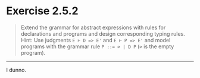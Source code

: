 # Exercise 2.5.2

> Extend the grammar for abstract expressions with rules for declarations and programs and design corresponding typing rules.
> Hint:
> Use judgments `E ⊢ D => E'` and `E ⊢ P => E'` and model programs with the grammar rule `P ::= ∅ | D P` (`∅` is the empty program).

---

I dunno.
